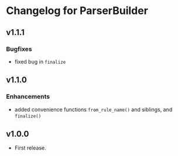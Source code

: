 # Changelog for ParserBuilder

## v1.1.1

### Bugfixes

* fixed bug in `finalize`

## v1.1.0

### Enhancements

* added convenience functions `from_rule_name()` and siblings, and `finalize()`

## v1.0.0

* First release.